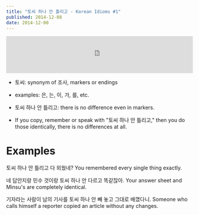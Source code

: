 ```yaml
---
title: "토씨 하나 안 틀리고 - Korean Idioms #1"
published: 2014-12-08
date: 2014-12-08
---
```

<iframe id="audio_iframe" src="https://www.podbean.com/media/player/audio/postId/5401856/url/http%253A%252F%252Fwiseinit.podbean.com%252Fe%252F%25ED%2586%25A0%25EC%2594%25A8-%25ED%2595%2598%25EB%2582%2598-%25EC%2595%2588-%25ED%258B%2580%25EB%25A6%25AC%25EA%25B3%25A0%252F/initByJs/1/auto/1?skin=11" width="100%" height="100" frameborder="0" scrolling="no"></iframe>

* 토씨: synonym of 조사, markers or endings
* examples: 은, 는, 이, 가, 를, etc.
	<li>토씨 하나 안 틀리고: there is no difference even in markers.

* If you copy, remember or speak with "토씨 하나 안 틀리고," then you do those identically, there is no differences at all.

</li>


#  Examples

토씨 하나 안 틀리고 다 외웠네?
You remembered every single thing exactly.

네 답안지랑 민수 것이랑 토씨 하나 안 다르고 똑같잖아.
Your answer sheet and Minsu's are completely identical.

기자라는 사람이 남의 기사를 토씨 하나 안 빼 놓고 그대로 배꼈다니.
Someone who calls himself a reporter copied an article without any changes.